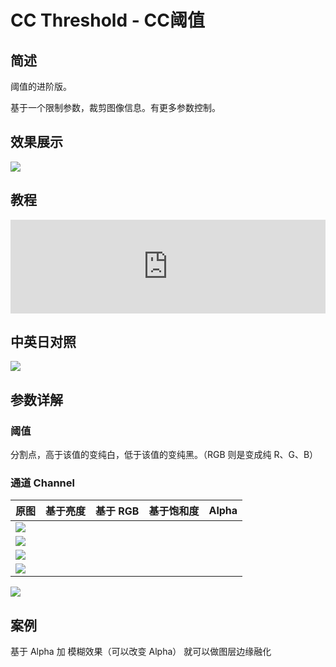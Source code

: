# CC Threshold - CC阈值

## 简述

阈值的进阶版。

基于一个限制参数，裁剪图像信息。有更多参数控制。

## 效果展示

![](https://cdn.yuelili.com/20211228161445.png)

## 教程

<iframe src="https://player.bilibili.com/player.html?bvid=BV1e34y1X7Vj&page=17&high_quality=1" width="100%" allowfullscreen="allowfullscreen" frameborder="0"></iframe>

## 中英日对照

![](https://mir.yuelili.com/wp-content/uploads/user/AE/effects/AE-Effects-Stylize-CC_Threshold.png)

## 参数详解

### 阈值

分割点，高于该值的变纯白，低于该值的变纯黑。（RGB 则是变成纯 R、G、B）

### 通道 Channel

| 原图                                            | 基于亮度 | 基于 RGB | 基于饱和度 | Alpha |
| ----------------------------------------------- | -------- | -------- | ---------- | ----- |
| ![](https://cdn.yuelili.com/20211228161413.png) |
| ![](https://cdn.yuelili.com/20211228161445.png) |
| ![](https://cdn.yuelili.com/20211228161525.png) |
| ![](https://cdn.yuelili.com/20211228161547.png) |

![](https://cdn.yuelili.com/20211228162302.png)

## 案例

基于 Alpha 加 模糊效果（可以改变 Alpha） 就可以做图层边缘融化
